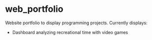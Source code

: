 # web_portfolio
Website portfolio to display programming projects.
Currently displays:
- Dashboard analyzing recreational time with video games
